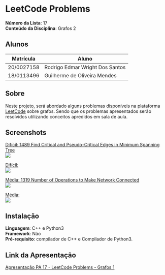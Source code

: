 # LeetCode Problems

**Número da Lista**: 17 <br>
**Conteúdo da Disciplina**: Grafos 2<br>

## Alunos
|Matrícula | Aluno |
| -- | -- |
| 20/0027158  |  Rodrigo Edmar Wright Dos Santos |
| 18/0113496  |  Guilherme de Oliveira Mendes |

## Sobre 
Neste projeto, será abordado alguns problemas disponíveis na plataforma [LeetCode](https://leetcode.com/) sobre grafos. Sendo que os problemas apresentados serão resolvidos utilizando conceitos apredidos em sala de aula.

## Screenshots
[Difícil: 1489 Find Critical and Pseudo-Critical Edges in Minimum Spanning Tree](https://leetcode.com/problems/find-critical-and-pseudo-critical-edges-in-minimum-spanning-tree/description/)<br>
![](.)

[Difícil: ]()<br>
![](.)

[Média: 1319 Number of Operations to Make Network Connected](https://leetcode.com/problems/path-with-minimum-effort/description/)<br>
![](.)

[Média: ]()<br>
![](.)

## Instalação 
**Linguagem**: C++ e Python3  <br> 
**Framework**: Não<br>
**Pré-requisito**: compilador de C++ e Compilador de Python3.

## Link da Apresentação
[Apresentação PA 17 - LeetCode Problems - Grafos 1](https://youtu.be/Sjyr6mqgj3o)<br>


